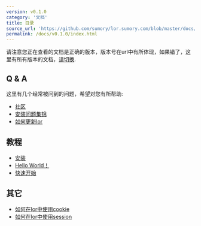 ```yaml
---
version: v0.1.0
category: '文档'
title: 目录
source_url: 'https://github.com/sumory/lor.sumory.com/blob/master/docs/README.md'
permalink: /docs/v0.1.0/index.html
---
```


请注意您正在查看的文档是正确的版本，版本号在url中有所体现，如果错了，这里有所有版本的文档，[请切换](/docs/).

## Q & A

这里有几个经常被问到的问题，希望对您有所帮助:

* [社区](faq/intro)
* [安装问题集锦](faq/install)
* [如何更新lor](faq/update_lor)

## 教程

* [安装](tutorial/install-lor)
* [Hello World！](tutorial/hello)
* [快速开始](tutorial/quick-start)


## 其它

* [如何在lor中使用cookie](other/cookie-usage)
* [如何在lor中使用session](other/session-usage)